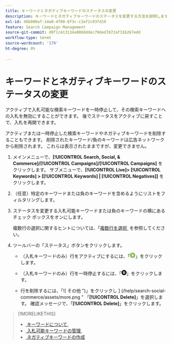 ```yaml
---
title: キーワードとネガティブキーワードのステータスの変更
description: キーワードとネガティブキーワードのステータスを変更する方法を説明します。
exl-id: 46b000af-14a0-4f00-8f3c-c3ef2c93fd19
feature: Search Campaign Management
source-git-commit: d0f1c413134a0868ddec79ded7672af316267edd
workflow-type: tm+mt
source-wordcount: '179'
ht-degree: 0%

---
```


# キーワードとネガティブキーワードのステータスの変更

アクティブで入札可能な検索キーワードを一時停止して、その検索キーワードへの入札を無効にすることができます。 後でステータスをアクティブに戻すことで、入札を再開できます。

アクティブまたは一時停止した検索キーワードやネガティブキーワードを削除することもできます。 削除されたキーワード/負のキーワードは広告ネットワークから削除されます。 これらは表示されたままですが、変更できません。

1. メインメニューで、**[!UICONTROL Search, Social, & Commerce]/[!UICONTROL Campaigns]/[!UICONTROL Campaigns]** をクリックします。 サブメニューで、**[!UICONTROL Live]> [!UICONTROL Keywords] > \[[!UICONTROL Keywords] \| [!UICONTROL Negatives]\]** をクリックします。

1. （任意）特定のキーワードまたは負のキーワードを含めるようにリストをフィルタリングします。

1. ステータスを変更する入札可能キーワードまたは負のキーワードの横にあるチェック ボックスをオンにします。

   複数行の選択に関するヒントについては、「[&#x200B; 複数行を選択 &#x200B;](/help/search-social-commerce/common-tasks/navigation-editing-selection/multiple-rows-select.md) を参照してください。

1. ツールバーの「ステータス」ボタンをクリックします。

   * （入札キーワードのみ）行をアクティブにするには、「![&#x200B; アクティブ化 &#x200B;](/help/search-social-commerce/assets/activate.png " アクティブ化 ")」をクリックします。

   * （入札キーワードのみ）行を一時停止するには、「![&#x200B; 一時停止 &#x200B;](/help/search-social-commerce/assets/pause.png " 一時停止 ")」をクリックします。

   * 行を削除するには、「![ その他 ")」をクリックし ] (/help/search-social-commerce/assets/more.png " 「**[!UICONTROL Delete]**」を選択します。 確認メッセージで、「**[!UICONTROL Delete]**」をクリックします。

>[!MORELIKETHIS]
>
>* [&#x200B; キーワードについて &#x200B;](keyword-about.md)
>* [&#x200B; 入札可能キーワードの管理 &#x200B;](keyword-manage.md)
>* [&#x200B; ネガティブキーワードの作成 &#x200B;](keyword-negative-create.md)
